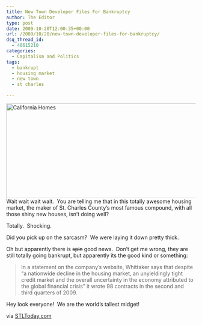 ```yaml
---
title: New Town Developer Files For Bankruptcy
author: The Editor
type: post
date: 2009-10-20T12:00:35+00:00
url: /2009/10/20/new-town-developer-files-for-bankruptcy/
dsq_thread_id:
  - 40615210
categories:
  - Capitalism and Politics
tags:
  - bankrupt
  - housing market
  - new town
  - st charles

---
```

[<img class="aligncenter size-full wp-image-2036" title="California Homes" src="http://punchingkitty.com/wp-content/uploads/2009/10/housing-market-bl.jpg" alt="California Homes" width="600" height="252" srcset="http://media.punchingkitty.com/wordpress/2009/10/housing-market-bl.jpg 600w, http://media.punchingkitty.com/wordpress/2009/10/housing-market-bl-300x126.jpg 300w" sizes="(max-width: 600px) 100vw, 600px" />][1]Wait wait wait wait.  You are telling me that in this totally awesome housing market, the maker of St. Charles County&#8217;s most famous compound, with all those shiny new houses, isn&#8217;t doing well?

Totally.  Shocking.

Did you pick up on the sarcasm?  We were laying it down pretty thick.

Oh but apparently there is <span style="text-decoration: line-through;">spin</span> good news.  Don&#8217;t get me wrong, they are still totally going bankrupt, but apparently its the good kind or something:

> In a statement on the company’s website, Whittaker says that despite “a nationwide decline in the housing market, an unyieldingly tight credit market and the overall uncertainty in the economy attributed to the global financial crisis” it wrote 98 contracts in the second and third quarters of 2009.

Hey look everyone!  We are the world&#8217;s tallest midget!

via [STLToday.com][2]

 [1]: http://punchingkitty.com/wp-content/uploads/2009/10/housing-market-bl.jpg
 [2]: http://www.stltoday.com/blogzone/building-blocks/uncategorized/2009/10/whittaker-builders-files-for-bankruptcy/